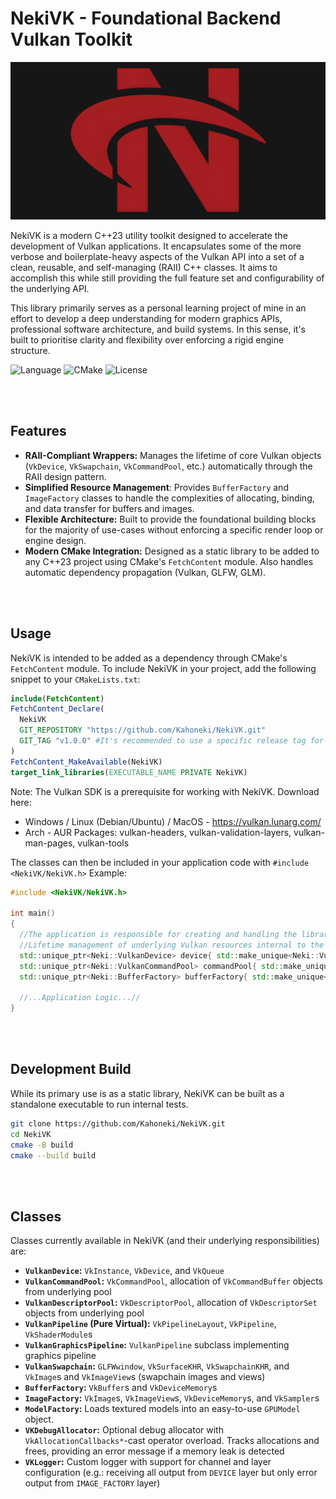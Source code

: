 # NekiVK - Foundational Backend Vulkan Toolkit

![Logo](.github/Logo.png)

NekiVK is a modern C++23 utility toolkit designed to accelerate the development of Vulkan applications. It encapsulates some of the more verbose and boilerplate-heavy aspects of the Vulkan API into a set of a clean, reusable, and self-managing (RAII) C++ classes. It aims to accomplish this while still providing the full feature set and configurability of the underlying API.

This library primarily serves as a personal learning project of mine in an effort to develop a deep understanding for modern graphics APIs, professional software architecture, and build systems. In this sense, it's built to prioritise clarity and flexibility over enforcing a rigid engine structure.

![Language](https://img.shields.io/badge/Language-C++23-pink.svg)
![CMake](https://img.shields.io/badge/CMake-3.28+-pink.svg)
![License](https://img.shields.io/badge/License-MIT-pink.svg)

<br></br>
## Features
*  **RAII-Compliant Wrappers:** Manages the lifetime of core Vulkan objects (`VkDevice`, `VkSwapchain`, `VkCommandPool`, etc.) automatically through the RAII design pattern.
*  **Simplified Resource Management**: Provides `BufferFactory` and `ImageFactory` classes to handle the complexities of allocating, binding, and data transfer for buffers and images.
*  **Flexible Architecture:** Built to provide the foundational building blocks for the majority of use-cases without enforcing a specific render loop or engine design.
*  **Modern CMake Integration:** Designed as a static library to be added to any C++23 project using CMake's `FetchContent` module. Also handles automatic dependency propagation (Vulkan, GLFW, GLM).

<br></br>
## Usage
NekiVK is intended to be added as a dependency through CMake's `FetchContent` module. To include NekiVK in your project, add the following snippet to your `CMakeLists.txt`:
```cmake
include(FetchContent)
FetchContent_Declare(
  NekiVK
  GIT_REPOSITORY "https://github.com/Kahoneki/NekiVK.git"
  GIT_TAG "v1.0.0" #It's recommended to use a specific release tag for stability (format: v[MAJOR].[MINOR].[PATCH]).
)
FetchContent_MakeAvailable(NekiVK)
target_link_libraries(EXECUTABLE_NAME PRIVATE NekiVK)
```
Note: The Vulkan SDK is a prerequisite for working with NekiVK. Download here:  
- Windows / Linux (Debian/Ubuntu) / MacOS - https://vulkan.lunarg.com/  
- Arch - AUR Packages: vulkan-headers, vulkan-validation-layers, vulkan-man-pages, vulkan-tools  

The classes can then be included in your application code with `#include <NekiVK/NekiVK.h>`
Example:
```cpp
#include <NekiVK/NekiVK.h>

int main()
{
  //The application is responsible for creating and handling the library's components
  //Lifetime management of underlying Vulkan resources internal to the classes is handled by RAII
  std::unique_ptr<Neki::VulkanDevice> device{ std::make_unique<Neki::VulkanDevice>(...) };
  std::unique_ptr<Neki::VulkanCommandPool> commandPool{ std::make_unique<Neki::VulkanCommandPool>(..., *device) };
  std::unique_ptr<Neki::BufferFactory> bufferFactory{ std::make_unique<Neki::BufferFactory>(..., *device, *commandPool) };

  //...Application Logic...//
}
```

<br></br>
## Development Build
While its primary use is as a static library, NekiVK can be built as a standalone executable to run internal tests.
```bash
git clone https://github.com/Kahoneki/NekiVK.git
cd NekiVK
cmake -B build
cmake --build build
```

<br></br>
## Classes
Classes currently available in NekiVK (and their underlying responsibilities) are:
- **`VulkanDevice`:** `VkInstance`, `VkDevice`, and `VkQueue`
- **`VulkanCommandPool`:** `VkCommandPool`, allocation of `VkCommandBuffer` objects from underlying pool
- **`VulkanDescriptorPool`:** `VkDescriptorPool`, allocation of `VkDescriptorSet` objects from underlying pool
- **`VulkanPipeline` (Pure Virtual):** `VkPipelineLayout`, `VkPipeline`, `VkShaderModule`s
- **`VulkanGraphicsPipeline`:** `VulkanPipeline` subclass implementing graphics pipeline
- **`VulkanSwapchain`:** `GLFWwindow`, `VkSurfaceKHR`, `VkSwapchainKHR`, and `VkImage`s and `VkImageView`s (swapchain images and views)
- **`BufferFactory`:** `VkBuffer`s and `VkDeviceMemory`s
- **`ImageFactory`:** `VkImage`s, `VkImageView`s, `VkDeviceMemory`s, and `VkSampler`s
- **`ModelFactory`:** Loads textured models into an easy-to-use `GPUModel` object.
- **`VKDebugAllocator`:** Optional debug allocator with `VkAllocationCallbacks*`-cast operator overload. Tracks allocations and frees, providing an error message if a memory leak is detected
- **`VKLogger`:** Custom logger with support for channel and layer configuration (e.g.: receiving all output from `DEVICE` layer but only error output from `IMAGE_FACTORY` layer)

